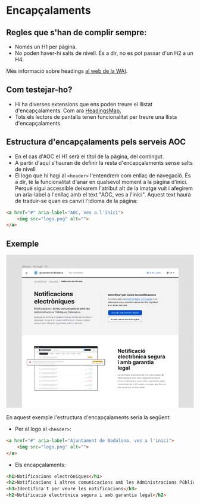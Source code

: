 # Encapçalaments

## Regles que s'han de complir sempre:  
- Només un H1 per pàgina.
- No poden haver-hi salts de nivell. És a dir, no es pot passar d'un H2 a un H4.

Més informació sobre headings [al web de la WAI](https://www.w3.org/WAI/tutorials/page-structure/headings/).

## Com testejar-ho?
- Hi ha diverses extensions que ens poden treure el llistat d'encapçalaments. Com ara [HeadingsMap.](https://chrome.google.com/webstore/detail/headingsmap/flbjommegcjonpdmenkdiocclhjacmbi?hl=en)
- Tots els lectors de pantalla tenen funcionalitat per treure una llista d'encapçalaments.

## Estructura d'encapçalaments pels serveis AOC
- En el cas d'AOC el H1 serà el títol de la pàgina, del contingut.  
-  A partir d'aquí s'hauran de definir la resta d'encapçalaments sense salts de nivell
- El logo que hi hagi al `<header>` l'entendrem com enllaç de navegació. És a dir, té la funcionalitat d'anar en qualsevol moment a la pàgina d'inici. Perquè sigui accessible deixarem l'atribut alt de la imatge vuit i afegirem un aria-label a l'enllaç amb el text "AOC, ves a l'inici". Aquest text haurà de traduir-se quan es canviï l'idioma de la pàgina: 
```html
<a href="#" aria-label="AOC, ves a l'inici">
    <img src="logo.png" alt="">
</a>
```
## Exemple
![Captura de pantalla del disseny de la landing page del servei e-Notum on es mostra l'estructura d'encapçalaments que es comenta a continuació](assets/example.png)

En aquest exemple l'estructura d'encapçalaments seria la següent:

- Per al logo al `<header>`:

```html
<a href="#" aria-label="Ajuntament de Badalona, ves a l'inici">
    <img src="logo.png" alt="">
</a>
```
- Els encapçalaments:
```html
<h1>Notificacions electròniques</h1>
<h2>Notificacions i altres comunicacions amb les Administracions Públiques Catalanes</h2>
<h3>Identifica't per veure les notificacions</h3>
<h2>Notificació electrònica segura i amb garantia legal</h2>
```